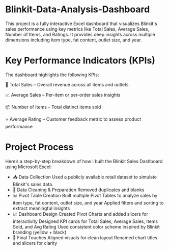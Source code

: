 # Blinkit-Data-Analysis-Dashboard
This project is a fully interactive Excel dashboard that visualizes Blinkit's sales performance using key metrics like Total Sales, Average Sales, Number of Items, and Ratings. It provides deep insights across multiple dimensions including item type, fat content, outlet size, and year.
# Key Performance Indicators (KPIs)
The dashboard highlights the following KPIs:

🧾 Total Sales – Overall revenue across all items and outlets

📈 Average Sales – Per-item or per-order sales insights

📦 Number of Items – Total distinct items sold

⭐ Average Rating – Customer feedback metric to assess product performance

# Project Process
Here’s a step-by-step breakdown of how I built the Blinkit Sales Dashboard using Microsoft Excel:
- 📥 Data Collection
Used a publicly available retail dataset to simulate Blinkit's sales data.
- 🧹 Data Cleaning & Preparation
Removed duplicates and blanks
- 📊 Pivot Table Creation
Built multiple Pivot Tables to analyze sales by item type, fat content, outlet size, and year
Applied filters and sorting to extract meaningful insights
- 📈 Dashboard Design
Created Pivot Charts and added slicers for interactivity
Designed KPI cards for Total Sales, Average Sales, Items Sold, and Avg Rating
Used consistent color scheme inspired by Blinkit branding (yellow + black)
- 🎯 Final Touches
Aligned visuals for clean layout
Renamed chart titles and slicers for clarity
